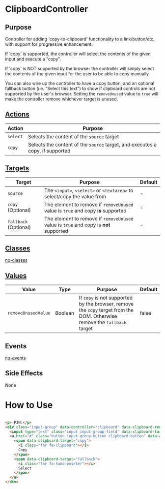 # ClipboardController

## Purpose

Controller for adding 'copy-to-clipboard' functionality to a link/button/etc, with support for progressive enhancement.

If 'copy' is supported, the controller will select the contents of the given input and execute a "copy".

If 'copy' is NOT supported by the browser the controller will simply select the contents of the given input for the user to be able to copy manually.

You can also wire up the controller to have a copy button, and an optional fallback button (i.e. "Select this text") to show if clipboard controls are not supported by the user's browser. Setting
the `removeUnused` value to `true` will make the controller remove whichever target is unused.

## [Actions](https://stimulus.hotwire.dev/reference/actions)

| Action | Purpose |
| --- | --- |
| `select` | Selects the content of the `source` target |
| `copy` | Selects the content of the `source` target, and executes a copy, if supported |

## [Targets](https://stimulus.hotwire.dev/reference/targets)

| Target | Purpose | Default |
| --- | --- | --- |
| `source` | The `<input>`, `<select>` or `<textarea>` to select/copy the value from | - |
| `copy` (Optional) | The element to remove if `removeUnused`  value is `true` and copy **is** supported | - |
| `fallback` (Optional) | The element to remove if `removeUnused` value  is `true` and copy is **not** supported | - |

## [Classes](https://stimulus.hotwire.dev/reference/classes)

[no-classes](../_partials/no-classes.md ':include')

## [Values](https://stimulus.hotwire.dev/reference/values)

| Value | Type | Purpose | Default |
| --- | --- | --- | --- |
| `removeUnusedValue` | Boolean | If `copy` is not supported by the browser, remove the `copy` target from the DOM. Otherwise remove the `fallback` target | false |

## Events

[no-events](../_partials/no-events.md ':include')

## Side Effects

None

# How to Use

```html

<p> PIN:</p>
<div class="input-group" data-controller="clipboard" data-clipboard-remove-unused-value="true">
  <input type="text" class="input input-group-field" data-clipboard-target="source" readonly="readonly" value="1234"/>
  <a href="#" class="button input-group-button clipboard-button" data-action="clipboard#copy">
    <span data-clipboard-target="copy">
      <i class="far fa-clipboard"></i>
      Copy
    </span>
    <span data-clipboard-target="fallback">
      <i class="far fa-hand-pointer"></i>
      Select
    </span>
  </a>
</div>
```


